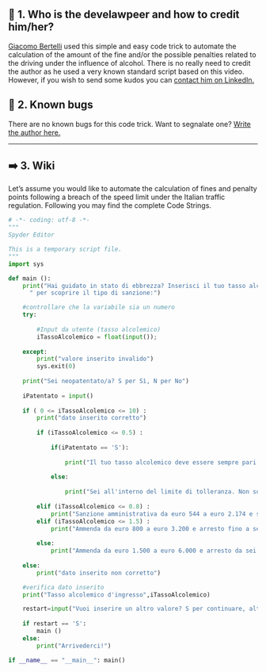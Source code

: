## 🍾 1. Who is the develawpeer and how to credit him/her?

[Giacomo Bertelli](https://www.linkedin.com/in/giacomo-bertelli-2209753b/) used this simple and easy code trick to automate the calculation of the amount of the fine and/or the possible penalties related to the driving under the influence of alcohol.  There is no really need to credit the author as he used a very known standard script based on this video. However, if you wish to send some kudos you can [contact him on LinkedIn.](https://www.linkedin.com/in/giacomo-bertelli-2209753b/)  

## 🐜 2. Known bugs

There are no known bugs for this code trick. Want to segnalate one? [Write the author here.](https://www.linkedin.com/in/giacomo-bertelli-2209753b/) 

---

## ➡️ 3. Wiki

Let’s assume you would like to automate the calculation of fines and penalty points following a breach of the speed limit under the Italian traffic regulation. Following you may find the complete Code Strings.

```python
# -*- coding: utf-8 -*-
"""
Spyder Editor

This is a temporary script file.
"""
import sys

def main ():
    print("Hai guidato in stato di ebbrezza? Inserisci il tuo tasso alcolemico" 
      " per scoprire il tipo di sanzione:")

    #controllare che la variabile sia un numero
    try: 
        
        #Input da utente (tasso alcolemico)
        iTassoAlcolemico = float(input());
        
    except:
        print("valore inserito invalido")
        sys.exit(0)
        
    print("Sei neopatentato/a? S per Sì, N per No")    
    
    iPatentato = input()
    
    if ( 0 <= iTassoAlcolemico <= 10) :
        print("dato inserito corretto")
    
        if (iTassoAlcolemico <= 0.5) :
            
            if(iPatentato == 'S'):
                
                print("Il tuo tasso alcolemico deve essere sempre pari a zero")
                
            else:   
            
                print("Sei all'interno del limite di tolleranza. Non sono previste sanzioni, ma guida con prudenza")
        
        elif (iTassoAlcolemico <= 0.8) :
            print("Sanzione amministrativa da euro 544 a euro 2.174 e sospensione della patente di guida da tre a sei mesi")
        elif (iTassoAlcolemico <= 1.5) :
            print("Ammenda da euro 800 a euro 3.200 e arresto fino a sei mesi. All'accertamento del reato consegue in ogni caso la sanzione amministrativa accessoria della sospensione della patente di guida da sei mesi ad un anno")
        
        else:
            print("Ammenda da euro 1.500 a euro 6.000 e arresto da sei mesi ad un anno. All'accertamento del reato consegue in ogni caso la sanzione amministrativa accessoria della sospensione della patente di guida da uno a due anni. Se il veicolo appartiene a persona estranea al reato, la durata della sospensione della patente di guida è raddoppiata. La patente di guida è sempre revocata in caso di recidiva nel biennio.")
        
    else:
        print("dato inserito non corretto")

    #verifica dato inserito
    print("Tasso alcolemico d'ingresso",iTassoAlcolemico)

    restart=input("Vuoi inserire un altro valore? S per continuare, altro per uscire")
    
    if restart == 'S':
        main ()
    else:
        print("Arrivederci!")

if __name__ == "__main__": main()
```
